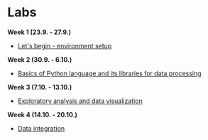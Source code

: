 # Labs

**Week 1 (23.9. - 27.9.)**

- [Let's begin - environment setup](01.md)

**Week 2 (30.9. - 6.10.)**

- [Basics of Python language and its libraries for data processing](02.md)

**Week 3 (7.10. - 13.10.)**

- [Exploratory analysis and data visualization](03/03.md)

**Week 4 (14.10. - 20.10.)**

- [Data integration](04.md)
